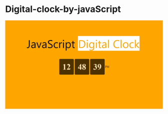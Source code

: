 # Digital-clock-by-javaScript

<img src="https://github.com/didar115/Digital-clock-by-javaScript/blob/main/digital.jpg" alt="project ScreenShot">
